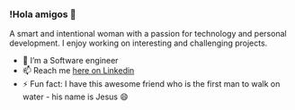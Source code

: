 ### !Hola amigos 👋

A smart and intentional woman with a passion for technology and personal development. I enjoy working on interesting and challenging projects. 

- 🔭 I’m a Software engineer
- 📫 Reach me [here on Linkedin](https://www.linkedin.com/in/helloamaka)
- ⚡ Fun fact: I have this awesome friend who is the first man to walk on water - his name is Jesus 😄

